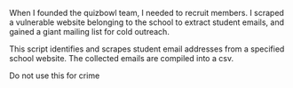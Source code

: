When I founded the quizbowl team, I needed to recruit members. I scraped a vulnerable website belonging to the school to extract student emails, and gained a giant mailing list for cold outreach.

This script identifies and scrapes student email addresses from a specified school website. The collected emails are compiled into a csv.

Do not use this for crime

